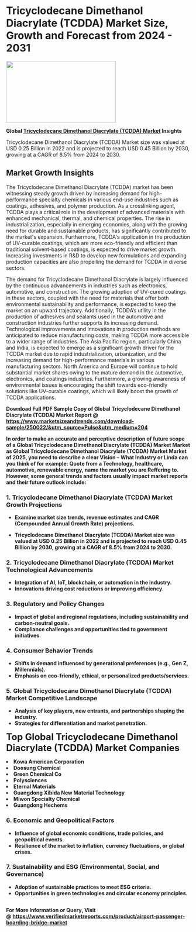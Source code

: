 <H1>Tricyclodecane Dimethanol Diacrylate (TCDDA) Market Size, Growth and Forecast from 2024 - 2031</H1><img class="aligncenter size-medium wp-image-584254" src="https://thirdeyenews.in/wp-content/uploads/2024/09/Global-Market-Research-300x168.jpeg" alt="" width="300" height="168" /><p><strong>Global&nbsp;<a href="https://www.marketsizeandtrends.com/download-sample/250022/&amp;utm_source=Pulse&amp;utm_medium=204">Tricyclodecane Dimethanol Diacrylate (TCDDA) Market</a> Insights</strong></p><p>Tricyclodecane Dimethanol Diacrylate (TCDDA) Market size was valued at USD 0.25 Billion in 2022 and is projected to reach USD 0.45 Billion by 2030, growing at a CAGR of 8.5% from 2024 to 2030.</p><p><h2>Market Growth Insights</h2> <p>The Tricyclodecane Dimethanol Diacrylate (TCDDA) market has been witnessing steady growth driven by increasing demand for high-performance specialty chemicals in various end-use industries such as coatings, adhesives, and polymer production. As a crosslinking agent, TCDDA plays a critical role in the development of advanced materials with enhanced mechanical, thermal, and chemical properties. The rise in industrialization, especially in emerging economies, along with the growing need for durable and sustainable products, has significantly contributed to the market's expansion. Furthermore, TCDDA's application in the production of UV-curable coatings, which are more eco-friendly and efficient than traditional solvent-based coatings, is expected to drive market growth. Increasing investments in R&D to develop new formulations and expanding production capacities are also propelling the demand for TCDDA in diverse sectors.</p> <p><strong></strong></p> <p>The demand for Tricyclodecane Dimethanol Diacrylate is largely influenced by the continuous advancements in industries such as electronics, automotive, and construction. The growing adoption of UV-cured coatings in these sectors, coupled with the need for materials that offer both environmental sustainability and performance, is expected to keep the market on an upward trajectory. Additionally, TCDDA’s utility in the production of adhesives and sealants used in the automotive and construction industries further supports its increasing demand. Technological improvements and innovations in production methods are anticipated to reduce manufacturing costs, making TCDDA more accessible to a wider range of industries. The Asia Pacific region, particularly China and India, is expected to emerge as a significant growth driver for the TCDDA market due to rapid industrialization, urbanization, and the increasing demand for high-performance materials in various manufacturing sectors. North America and Europe will continue to hold substantial market shares owing to the mature demand in the automotive, electronics, and coatings industries. Furthermore, a growing awareness of environmental issues is encouraging the shift towards eco-friendly solutions like UV-curable coatings, which will likely boost the growth of TCDDA applications.</p> <p><strong></p><p><span class=""><strong>Download Full PDF Sample Copy of Global Tricyclodecane Dimethanol Diacrylate (TCDDA) Market Report</strong> @ <a href="https://www.marketsizeandtrends.com/download-sample/250022/&amp;utm_source=Pulse&amp;utm_medium=204" target="_blank">https://www.marketsizeandtrends.com/download-sample/250022/&amp;utm_source=Pulse&amp;utm_medium=204</a></span></p><p>In order to make an accurate and perceptive description of future scope of a Global&nbsp;Tricyclodecane Dimethanol Diacrylate (TCDDA) Market Market as Global&nbsp;Tricyclodecane Dimethanol Diacrylate (TCDDA) Market Market of 2025, you need to describe a clear Vision &ndash; What Industry or Linda can you think of for example: Quote from a Technology, healthcare, automotive, renewable energy, name the market you are Reffering to. However, some general trends and factors usually impact market reports and their future outlook include:</p><h3>1.&nbsp;<strong>Tricyclodecane Dimethanol Diacrylate (TCDDA) Market Growth Projections</strong></h3><ul><li>Examine market size trends, revenue estimates and CAGR (Compounded Annual Growth Rate) projections.</li><li><p>Tricyclodecane Dimethanol Diacrylate (TCDDA) Market size was valued at USD 0.25 Billion in 2022 and is projected to reach USD 0.45 Billion by 2030, growing at a CAGR of 8.5% from 2024 to 2030.</p></li></ul><h3>2.&nbsp;<strong>Tricyclodecane Dimethanol Diacrylate (TCDDA) Market Technological Advancements</strong></h3><ul><li>Integration of AI, IoT, blockchain, or automation in the industry.</li><li>Innovations driving cost reductions or improving efficiency.</li></ul><h3>3.&nbsp;<strong>Regulatory and Policy Changes</strong></h3><ul><li>Impact of global and regional regulations, including sustainability and carbon-neutral goals.</li><li>Compliance challenges and opportunities tied to government initiatives.</li></ul><h3>4.&nbsp;<strong>Consumer Behavior Trends</strong></h3><ul><li>Shifts in demand influenced by generational preferences (e.g., Gen Z, Millennials).</li><li>Emphasis on eco-friendly, ethical, or personalized products/services.</li></ul><h3>5.&nbsp;<strong>Global Tricyclodecane Dimethanol Diacrylate (TCDDA) Market Competitive Landscape</strong></h3><ul><li>Analysis of key players, new entrants, and partnerships shaping the industry.</li><li>Strategies for differentiation and market penetration.</li></ul><p data-pm-slice="1 1 []"><span style="color: inherit; font-family: inherit; font-size: 25px;">Top Global Tricyclodecane Dimethanol Diacrylate (TCDDA) Market Companies</span></p><div class="" data-test-id=""><p><li>Kowa American Corporation</li><li> Doosung Chemical</li><li> Green Chemical Co</li><li> Polysciences</li><li> Eternal Materials</li><li> Guangdong Xibida New Material Technology</li><li> Miwon Specialty Chemical</li><li> Guangdong Hechems</li></p></div><h3>6.&nbsp;<strong>Economic and Geopolitical Factors</strong></h3><ul><li>Influence of global economic conditions, trade policies, and geopolitical events.</li><li>Resilience of the market to inflation, currency fluctuations, or global crises.</li></ul><h3>7.&nbsp;<strong>Sustainability and ESG (Environmental, Social, and Governance)</strong></h3><ul><li>Adoption of sustainable practices to meet ESG criteria.</li><li>Opportunities in green technologies and circular economy principles.</li></ul><h2><strong style="font-size: 14px;">For More Information or Query, Visit @&nbsp;</strong><a style="background-color: #ffffff; font-size: 14px;" href="https://www.marketsizeandtrends.com/report/tricyclodecane-dimethanol-diacrylate-tcdda-market/" target="_blank">https://www.verifiedmarketreports.com/product/airport-passenger-boarding-bridge-market</a></h2>
